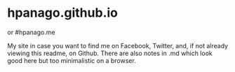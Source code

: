 # hpanago.github.io 
or
#hpanago.me

My site in case you want to find me on Facebook, Twitter, and, if not already viewing this readme, on Github.
There are also notes in .md which look good here but too minimalistic on a browser.
